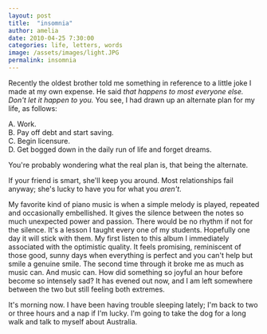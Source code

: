 ```yaml
---
layout: post
title:  "insomnia"
author: amelia
date: 2010-04-25 7:30:00
categories: life, letters, words
image: /assets/images/light.JPG
permalink: insomnia
---
```


Recently the oldest brother told me something in reference to a little joke I made at my own expense. He said *that happens to most everyone else. Don't let it happen to you.* You see, I had drawn up an alternate plan for my life, as follows: 

A. Work. <br/>
B. Pay off debt and start saving.<br/>
C. Begin licensure.<br/>
D. Get bogged down in the daily run of life and forget dreams. 

You're probably wondering what the real plan is, that being the alternate.

If your friend is smart, she'll keep you around. Most relationships fail anyway; she's lucky to have you for what you *aren't*. 

My favorite kind of piano music is when a simple melody is played, repeated and occasionally embellished. It gives the silence between the notes so much unexpected power and passion. There would be no rhythm if not for the silence. It's a lesson I taught every one of my students. Hopefully one day it will stick with them. My first listen to this album I immediately associated with the optimistic quality. It feels promising, reminiscent of those good, sunny days when everything is perfect and you can't help but smile a genuine smile. The second time through it broke me as much as music can. And music can. How did something so joyful an hour before become so intensely sad? It has evened out now, and I am left somewhere between the two but still feeling both extremes. 

It's morning now. I have been having trouble sleeping lately; I'm back to two or three hours and a nap if I'm lucky. I'm going to take the dog for a long walk and talk to myself about Australia.
